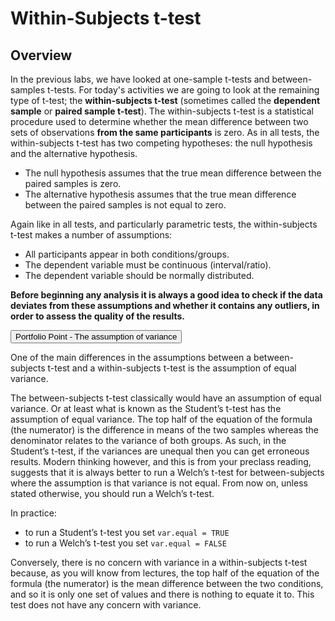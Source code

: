 
# Within-Subjects t-test

## Overview

In the previous labs, we have looked at one-sample t-tests and between-samples t-tests. For today's activities we are going to look at the remaining type of t-test; the **within-subjects t-test** (sometimes called the **dependent sample** or **paired sample t-test**). The within-subjects t-test is a statistical procedure used to determine whether the mean difference between two sets of observations **from the same participants** is zero. As in all tests, the within-subjects t-test has two competing hypotheses: the null hypothesis and the alternative hypothesis. 

* The null hypothesis assumes that the true mean difference between the paired samples is zero. 
* The alternative hypothesis assumes that the true mean difference between the paired samples is not equal to zero.

Again like in all tests, and particularly parametric tests, the within-subjects t-test makes a number of assumptions:

* All participants appear in both conditions/groups. 
* The dependent variable must be continuous (interval/ratio).  
* The dependent variable should be normally distributed.  

**Before beginning any analysis it is always a good idea to check if the data deviates from these assumptions and whether it contains any outliers, in order to assess the quality of the results.**  


<div class='solution'><button>Portfolio Point - The assumption of variance</button>

<div class="info">
<p>One of the main differences in the assumptions between a between-subjects t-test and a within-subjects t-test is the assumption of equal variance.</p>
<p>The between-subjects t-test classically would have an assumption of equal variance. Or at least what is known as the Student’s t-test has the assumption of equal variance. The top half of the equation of the formula (the numerator) is the difference in means of the two samples whereas the denominator relates to the variance of both groups. As such, in the Student’s t-test, if the variances are unequal then you can get erroneous results. Modern thinking however, and this is from your preclass reading, suggests that it is always better to run a Welch’s t-test for between-subjects where the assumption is that variance is not equal. From now on, unless stated otherwise, you should run a Welch’s t-test.</p>
<p>In practice:</p>
<ul>
<li>to run a Student’s t-test you set <code>var.equal = TRUE</code></li>
<li>to run a Welch’s t-test you set <code>var.equal = FALSE</code></li>
</ul>
<p>Conversely, there is no concern with variance in a within-subjects t-test because, as you will know from lectures, the top half of the equation of the formula (the numerator) is the mean difference between the two conditions, and so it is only one set of values and there is nothing to equate it to. This test does not have any concern with variance.</p>
</div>

</div>

